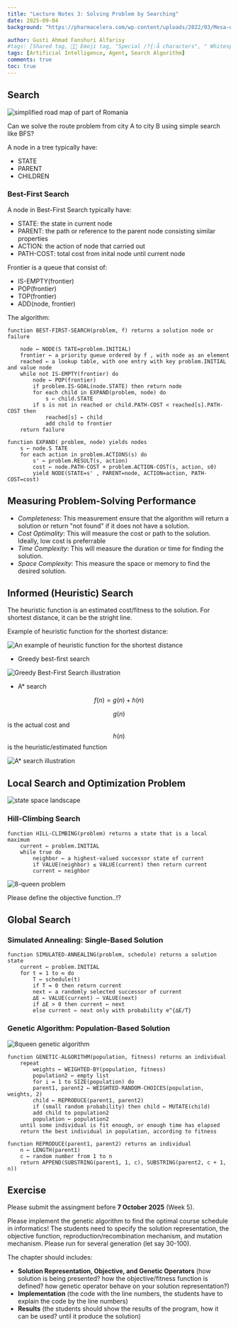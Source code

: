 ```yaml
---
title: "Lecture Notes 3: Solving Problem by Searching"
date: 2025-09-04
background: "https://pharmacelera.com/wp-content/uploads/2022/03/Mesa-de-trabajo-1-768x410.png"

author: Gusti Ahmad Fanshuri Alfarisy
#tags: [Shared tag, 👩‍🔬 Emoji tag, "Special /?{:å characters", " Whitespace before and after "]
tags: [Artificial Intelligence, Agent, Search Algorithm]
comments: true
toc: true
---
```


## Search

![simplified road map of part of Romania](/assets/theme/images/posts/map_romania.png)

Can we solve the route problem from city A to city B using simple search like BFS?

A node in a tree typically have:
- STATE
- PARENT
- CHILDREN

### Best-First Search

A node in Best-First Search typically have:
- STATE: the state in current node
- PARENT: the path or reference to the parent node consisting similar properties
- ACTION: the action of node that carried out
- PATH-COST: total cost from inital node until current node

Frontier is a queue that consist of:
- IS-EMPTY(frontier)
- POP(frontier)
- TOP(frontier)
- ADD(node, frontier)

The algorithm:

```
function BEST-FIRST-SEARCH(problem, f) returns a solution node or failure

    node ← NODE(S TATE=problem.INITIAL)
    frontier ← a priority queue ordered by f , with node as an element
    reached ← a lookup table, with one entry with key problem.INITIAL and value node
    while not IS-EMPTY(frontier) do
        node ← POP(frontier)
        if problem.IS-GOAL(node.STATE) then return node
        for each child in EXPAND(problem, node) do
            s ← child.STATE
        if s is not in reached or child.PATH-COST < reached[s].PATH-COST then
            reached[s] ← child
            add child to frontier
    return failure

function EXPAND( problem, node) yields nodes
    s ← node.S TATE
    for each action in problem.ACTIONS(s) do
        s' ← problem.RESULT(s, action)
        cost ← node.PATH-COST + problem.ACTION-COST(s, action, s0)
        yield NODE(STATE=s' , PARENT=node, ACTION=action, PATH-COST=cost)
```

## Measuring Problem-Solving Performance

- *Completeness*: This measurement ensure that the algorithm will return a solution or return "not found" if it does not have a solution.
- *Cost Optimality*: This will measure the cost or path to the solution. Ideally, low cost is preferrable
- *Time Complexity*: This will measure the duration or time for finding the solution.
- *Space Complexity*: This measure the space or memory to find the desired solution.


## Informed (Heuristic) Search

The heuristic function is an estimated cost/fitness to the solution. For shortest distance, it can be the stright line.

Example of heuristic function for the shortest distance:

![An example of heuristic function for the shortest distance](/assets/theme/images/posts/hf_shortest.png)

- Greedy best-first search

![Greedy Best-First Search illustration](/assets/theme/images/posts/greedy_example.png)

- A* search

$$
f(n) = g(n) + h(n)
$$

$$g(n)$$ is the actual cost and $$h(n)$$ is the heuristic/estimated function

![A* search illustration](/assets/theme/images/posts/astar_example.png)

## Local Search and Optimization Problem

![state space landscape](/assets/theme/images/posts/ss_landscape.png)


### Hill-Climbing Search

```
function HILL-CLIMBING(problem) returns a state that is a local maximum
    current ← problem.INITIAL
    while true do
        neighbor ← a highest-valued successor state of current
        if VALUE(neighbor) ≤ VALUE(current) then return current
        current ← neighbor
```

![8-queen problem](/assets/theme/images/posts/8queen_problem.png)

Please define the objective function..!?


## Global Search

### Simulated Annealing: Single-Based Solution


```
function SIMULATED-ANNEALING(problem, schedule) returns a solution state
    current ← problem.INITIAL
    for t = 1 to ∞ do
        T ← schedule(t)
        if T = 0 then return current
        next ← a randomly selected successor of current
        ∆E ← VALUE(current) – VALUE(next)
        if ∆E > 0 then current ← next
        else current ← next only with probability e^{∆E/T}
```
### Genetic Algorithm: Population-Based Solution

![8queen genetic algorithm](/assets/theme/images/posts/8queen_ga.png)

```
function GENETIC-ALGORITHM(population, fitness) returns an individual
    repeat
        weights ← WEIGHTED-BY(population, fitness)
        population2 ← empty list
        for i = 1 to SIZE(population) do
        parent1, parent2 ← WEIGHTED-RANDOM-CHOICES(population, weights, 2)
        child ← REPRODUCE(parent1, parent2)
        if (small random probability) then child ← MUTATE(child)
        add child to population2
        population ← population2
    until some individual is fit enough, or enough time has elapsed
    return the best individual in population, according to fitness

function REPRODUCE(parent1, parent2) returns an individual
    n ← LENGTH(parent1)
    c ← random number from 1 to n
    return APPEND(SUBSTRING(parent1, 1, c), SUBSTRING(parent2, c + 1, n))
```
## Exercise

Please submit the assingment before **7 October 2025** (Week 5).

Please implement the genetic algorithm to find the optimal course schedule in informatics! The students need to specify the solution representation, the objective function, reproduction/recombination mechanism, and mutation mechanism. Please run for several generation (let say 30-100).

The chapter should includes:
- **Solution Representation, Objective, and Genetic Operators** (how solution is being presented? how the objective/fitness function is defined? how genetic operator behave on your solution representation?)
- **Implementation** (the code with the line numbers, the students have to explain the code by the line numbers)
- **Results** (the students should show the results of the program, how it can be used? until it produce the solution)